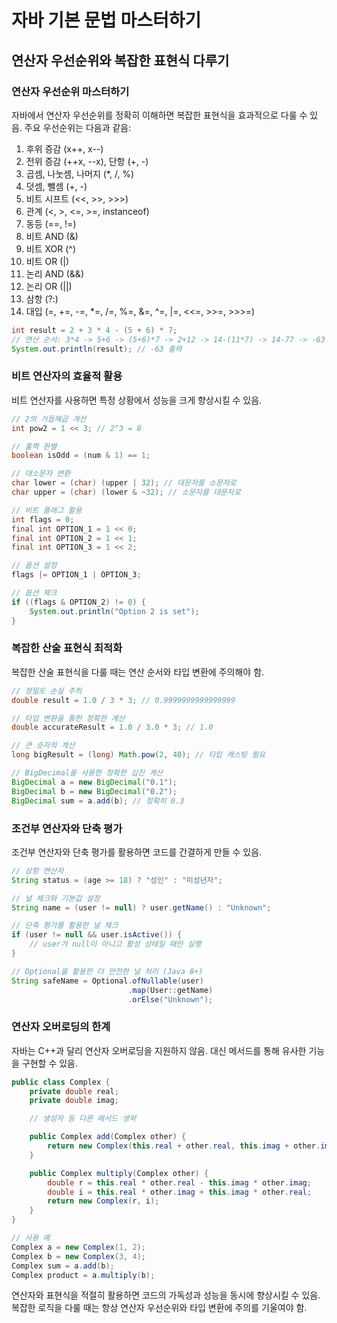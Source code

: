 # 자바 기본 문법 마스터하기

## 연산자 우선순위와 복잡한 표현식 다루기

### 연산자 우선순위 마스터하기

자바에서 연산자 우선순위를 정확히 이해하면 복잡한 표현식을 효과적으로 다룰 수 있음. 주요 우선순위는 다음과 같음:

1. 후위 증감 (x++, x--)
2. 전위 증감 (++x, --x), 단항 (+, -)
3. 곱셈, 나눗셈, 나머지 (*, /, %)
4. 덧셈, 뺄셈 (+, -)
5. 비트 시프트 (<<, >>, >>>)
6. 관계 (<, >, <=, >=, instanceof)
7. 동등 (==, !=)
8. 비트 AND (&)
9. 비트 XOR (^)
10. 비트 OR (|)
11. 논리 AND (&&)
12. 논리 OR (||)
13. 삼항 (?:)
14. 대입 (=, +=, -=, *=, /=, %=, &=, ^=, |=, <<=, >>=, >>>=)

```java
int result = 2 + 3 * 4 - (5 + 6) * 7;
// 연산 순서: 3*4 -> 5+6 -> (5+6)*7 -> 2+12 -> 14-(11*7) -> 14-77 -> -63
System.out.println(result); // -63 출력
```

### 비트 연산자의 효율적 활용

비트 연산자를 사용하면 특정 상황에서 성능을 크게 향상시킬 수 있음.

```java
// 2의 거듭제곱 계산
int pow2 = 1 << 3; // 2^3 = 8

// 홀짝 판별
boolean isOdd = (num & 1) == 1;

// 대소문자 변환
char lower = (char) (upper | 32); // 대문자를 소문자로
char upper = (char) (lower & ~32); // 소문자를 대문자로

// 비트 플래그 활용
int flags = 0;
final int OPTION_1 = 1 << 0;
final int OPTION_2 = 1 << 1;
final int OPTION_3 = 1 << 2;

// 옵션 설정
flags |= OPTION_1 | OPTION_3;

// 옵션 체크
if ((flags & OPTION_2) != 0) {
    System.out.println("Option 2 is set");
}
```

### 복잡한 산술 표현식 최적화

복잡한 산술 표현식을 다룰 때는 연산 순서와 타입 변환에 주의해야 함.

```java
// 정밀도 손실 주의
double result = 1.0 / 3 * 3; // 0.9999999999999999

// 타입 변환을 통한 정확한 계산
double accurateResult = 1.0 / 3.0 * 3; // 1.0

// 큰 숫자의 계산
long bigResult = (long) Math.pow(2, 40); // 타입 캐스팅 필요

// BigDecimal을 사용한 정확한 십진 계산
BigDecimal a = new BigDecimal("0.1");
BigDecimal b = new BigDecimal("0.2");
BigDecimal sum = a.add(b); // 정확히 0.3
```

### 조건부 연산자와 단축 평가

조건부 연산자와 단축 평가를 활용하면 코드를 간결하게 만들 수 있음.

```java
// 삼항 연산자
String status = (age >= 18) ? "성인" : "미성년자";

// 널 체크와 기본값 설정
String name = (user != null) ? user.getName() : "Unknown";

// 단축 평가를 활용한 널 체크
if (user != null && user.isActive()) {
    // user가 null이 아니고 활성 상태일 때만 실행
}

// Optional을 활용한 더 안전한 널 처리 (Java 8+)
String safeName = Optional.ofNullable(user)
                          .map(User::getName)
                          .orElse("Unknown");
```

### 연산자 오버로딩의 한계

자바는 C++과 달리 연산자 오버로딩을 지원하지 않음. 대신 메서드를 통해 유사한 기능을 구현할 수 있음.

```java
public class Complex {
    private double real;
    private double imag;

    // 생성자 등 다른 메서드 생략

    public Complex add(Complex other) {
        return new Complex(this.real + other.real, this.imag + other.imag);
    }

    public Complex multiply(Complex other) {
        double r = this.real * other.real - this.imag * other.imag;
        double i = this.real * other.imag + this.imag * other.real;
        return new Complex(r, i);
    }
}

// 사용 예
Complex a = new Complex(1, 2);
Complex b = new Complex(3, 4);
Complex sum = a.add(b);
Complex product = a.multiply(b);
```

연산자와 표현식을 적절히 활용하면 코드의 가독성과 성능을 동시에 향상시킬 수 있음. 복잡한 로직을 다룰 때는 항상 연산자 우선순위와 타입 변환에 주의를 기울여야 함.
